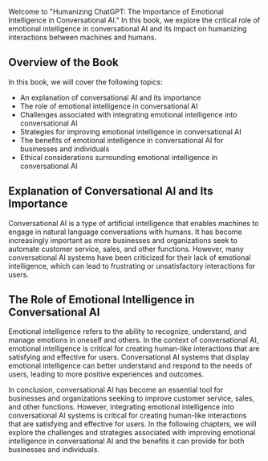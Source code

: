 
Welcome to "Humanizing ChatGPT: The Importance of Emotional Intelligence in Conversational AI." In this book, we explore the critical role of emotional intelligence in conversational AI and its impact on humanizing interactions between machines and humans.

Overview of the Book
--------------------

In this book, we will cover the following topics:

* An explanation of conversational AI and its importance
* The role of emotional intelligence in conversational AI
* Challenges associated with integrating emotional intelligence into conversational AI
* Strategies for improving emotional intelligence in conversational AI
* The benefits of emotional intelligence in conversational AI for businesses and individuals
* Ethical considerations surrounding emotional intelligence in conversational AI

Explanation of Conversational AI and Its Importance
---------------------------------------------------

Conversational AI is a type of artificial intelligence that enables machines to engage in natural language conversations with humans. It has become increasingly important as more businesses and organizations seek to automate customer service, sales, and other functions. However, many conversational AI systems have been criticized for their lack of emotional intelligence, which can lead to frustrating or unsatisfactory interactions for users.

The Role of Emotional Intelligence in Conversational AI
-------------------------------------------------------

Emotional intelligence refers to the ability to recognize, understand, and manage emotions in oneself and others. In the context of conversational AI, emotional intelligence is critical for creating human-like interactions that are satisfying and effective for users. Conversational AI systems that display emotional intelligence can better understand and respond to the needs of users, leading to more positive experiences and outcomes.

In conclusion, conversational AI has become an essential tool for businesses and organizations seeking to improve customer service, sales, and other functions. However, integrating emotional intelligence into conversational AI systems is critical for creating human-like interactions that are satisfying and effective for users. In the following chapters, we will explore the challenges and strategies associated with improving emotional intelligence in conversational AI and the benefits it can provide for both businesses and individuals.
